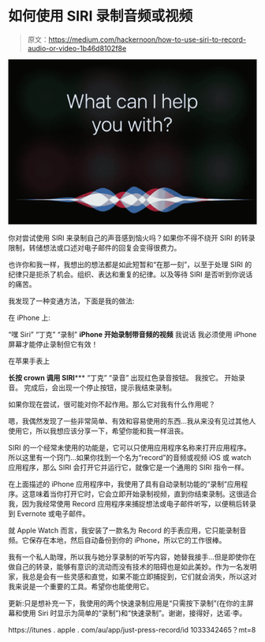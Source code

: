 # 如何使用 SIRI 录制音频或视频

> 原文：<https://medium.com/hackernoon/how-to-use-siri-to-record-audio-or-video-1b46d8102f8e>

![](img/0131a9796c2162c3b41fdd6873e0dc4a.png)

你对尝试使用 SIRI 来录制自己的声音感到恼火吗？如果你不得不绕开 SIRI 的转录限制，转储想法或口述对电子邮件的回复会变得很费力。

也许你和我一样，我想出的想法都是如此短暂和“在那一刻”，以至于处理 SIRI 的纪律只是扼杀了机会。组织、表达和重复的纪律。以及等待 SIRI 是否听到你说话的痛苦。

我发现了一种变通方法，下面是我的做法:

在 iPhone 上:

“嘿 Siri”
“丁克”
“录制”
****iPhone 开始录制带音频的视频****
我说话
我必须使用 iPhone 屏幕才能停止录制但它有效！

在苹果手表上

**长按 crown 调用 SIRI*****
“丁克”
“录音”
出现红色录音按钮。
我按它。
开始录音。
完成后，会出现一个停止按钮，提示我结束录制。

如果你现在尝试，很可能对你不起作用。那么它对我有什么作用呢？

嗯，我偶然发现了一些非常简单、有效和容易使用的东西…我从来没有见过其他人使用它，所以我想应该分享一下，希望你能和我一样沮丧。

SIRI 的一个经常未使用的功能是，它可以只使用应用程序名称来打开应用程序。所以这里有一个窍门…如果你找到一个名为“record”的音频或视频 iOS 或 watch 应用程序，那么 SIRI 会打开它并运行它，就像它是一个通用的 SIRI 指令一样。

在上面描述的 iPhone 应用程序中，我使用了具有自动录制功能的“录制”应用程序。这意味着当你打开它时，它会立即开始录制视频，直到你结束录制。这很适合我，因为我经常使用 Record 应用程序来捕捉想法或电子邮件听写，以便稍后转录到 Evernote 或电子邮件。

就 Apple Watch 而言，我安装了一款名为 Record 的手表应用，它只能录制音频。它保存在本地，然后自动备份到你的 iPhone，所以它的工作很棒。

我有一个私人助理，所以我与她分享录制的听写内容，她替我接手…但是即使你在做自己的转录，能够有意识的流动而没有技术的阻碍也是如此美妙。作为一名发明家，我总是会有一些灵感和直觉，如果不能立即捕捉到，它们就会消失，所以这对我来说是一个重要的工具。希望你也能使用它。

更新:只是想补充一下，我使用的两个快速录制应用是“只需按下录制”(在你的主屏幕和使用 Siri 时显示为简单的“录制”)和“快速录制”。谢谢，接得好，达诺·李。

https://itunes . apple . com/au/app/just-press-record/id 1033342465？mt=8